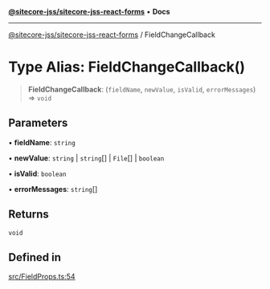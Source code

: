 [**@sitecore-jss/sitecore-jss-react-forms**](../README.md) • **Docs**

***

[@sitecore-jss/sitecore-jss-react-forms](../README.md) / FieldChangeCallback

# Type Alias: FieldChangeCallback()

> **FieldChangeCallback**: (`fieldName`, `newValue`, `isValid`, `errorMessages`) => `void`

## Parameters

• **fieldName**: `string`

• **newValue**: `string` \| `string`[] \| `File`[] \| `boolean`

• **isValid**: `boolean`

• **errorMessages**: `string`[]

## Returns

`void`

## Defined in

[src/FieldProps.ts:54](https://github.com/Sitecore/jss/blob/ff400466a8d16483c667d9a837e1247d6192035e/packages/sitecore-jss-react-forms/src/FieldProps.ts#L54)
